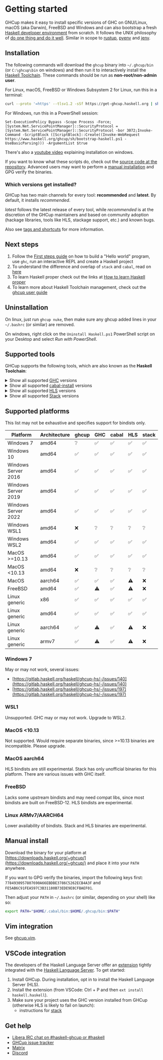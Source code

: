 # Getting started

GHCup makes it easy to install specific versions of GHC on GNU/Linux,
macOS (aka Darwin), FreeBSD and Windows and can also bootstrap a fresh [Haskell developer environment](./install/#supported-tools) from scratch.
It follows the UNIX philosophy of [do one thing and do it well](https://en.wikipedia.org/wiki/Unix_philosophy#Do_One_Thing_and_Do_It_Well). Similar in scope to [rustup](https://github.com/rust-lang-nursery/rustup.rs), [pyenv](https://github.com/pyenv/pyenv) and [jenv](http://www.jenv.be).

## Installation

The following commands will download the `ghcup` binary into `~/.ghcup/bin` (or `C:\ghcup\bin` on windows) and then
run it to interactively install the [Haskell Toolchain](#supported-tools). These commands should be run as **non-root/non-admin
user**.

For Linux, macOS, FreeBSD or Windows Subsystem 2 for Linux, run this in a terminal:

```sh
curl --proto '=https' --tlsv1.2 -sSf https://get-ghcup.haskell.org | sh
```

For Windows, run this in a PowerShell session:

```psh
Set-ExecutionPolicy Bypass -Scope Process -Force;[System.Net.ServicePointManager]::SecurityProtocol = [System.Net.ServicePointManager]::SecurityProtocol -bor 3072;Invoke-Command -ScriptBlock ([ScriptBlock]::Create((Invoke-WebRequest https://www.haskell.org/ghcup/sh/bootstrap-haskell.ps1 -UseBasicParsing))) -ArgumentList $true
```

There's also a [youtube video](https://www.youtube.com/watch?v=bB4fmQiUYPw) explaining installation on windows.

If you want to know what these scripts do, check out the [source code at the repository](https://gitlab.haskell.org/haskell/ghcup-hs/-/tree/master/scripts/bootstrap). Advanced users may want to perform a [manual installation](#manual-install) and GPG verify the binaries.

### Which versions get installed?

GHCup has two main channels for every tool: **recommended** and **latest**. By default, it installs *recommended*.

*latest* follows the latest release of every tool, while *recommended* is at the discretion of the GHCup maintainers and based on community adoption (hackage libraries, tools like HLS, stackage support, etc.) and known bugs.

Also see [tags and shortcuts](../guide/#tags-and-shortcuts) for more information.

## Next steps

1. Follow the [First steps guide](../steps) on how to build a "Hello world" program, use `ghc`, run an interactive REPL and create a Haskell project
2. To understand the difference and overlap of `stack` and `cabal`, read on [here](https://gist.github.com/merijn/8152d561fb8b011f9313c48d876ceb07)
3. To learn Haskell proper check out the links at [How to learn Haskell proper](../steps#how-to-learn-haskell-proper)
4. To learn more about Haskell Toolchain management, check out the [ghcup user guide](./guide.md)

## Uninstallation

On linux, just run `ghcup nuke`, then make sure any ghcup added lines in your `~/.bashrc` (or similar) are removed.

On windows, right click on the `Uninstall Haskell.ps1` PowerShell script on your Desktop and select *Run with PowerShell*.

## Supported tools

GHCup supports the following tools, which are also known as the **Haskell Toolchain**:

<details> <summary>Show all supported <a href='https://www.haskell.org/ghc/'>GHC</a> versions</summary>
<table>
<thead><tr><th>GHC Version</th><th>Tags</th></tr></thead>
<tbody>
<tr><td>9.2.3</td><td><span style="color:blue">latest</span>, base-4.16.2.0</td></tr>
<tr><td>9.2.2</td><td>base-4.16.1.0</td></tr>
<tr><td>9.2.1</td><td>base-4.16.0.0</td></tr>
<tr><td>9.0.2</td><td>base-4.15.1.0</td></tr>
<tr><td>9.0.1</td><td>base-4.15.0.0</td></tr>
<tr><td>8.10.7</td><td><span style="color:green">recommended</span>, base-4.14.3.0</td></tr>
<tr><td>8.10.6</td><td>base-4.14.3.0</td></tr>
<tr><td>8.10.5</td><td>base-4.14.2.0</td></tr>
<tr><td>8.10.4</td><td>base-4.14.1.0</td></tr>
<tr><td>8.10.3</td><td>base-4.14.1.0</td></tr>
<tr><td>8.10.2</td><td>base-4.14.1.0</td></tr>
<tr><td>8.10.1</td><td>base-4.14.0.0</td></tr>
<tr><td>8.8.4</td><td>base-4.13.0.0</td></tr>
<tr><td>8.8.3</td><td>base-4.13.0.0</td></tr>
<tr><td>8.8.2</td><td>base-4.13.0.0</td></tr>
<tr><td>8.8.1</td><td>base-4.13.0.0</td></tr>
<tr><td>8.6.5</td><td>base-4.12.0.0</td></tr>
<tr><td>8.6.4</td><td>base-4.12.0.0</td></tr>
<tr><td>8.6.3</td><td>base-4.12.0.0</td></tr>
<tr><td>8.6.2</td><td>base-4.12.0.0</td></tr>
<tr><td>8.6.1</td><td>base-4.12.0.0</td></tr>
<tr><td>8.4.4</td><td>base-4.11.1.0</td></tr>
<tr><td>8.4.3</td><td>base-4.11.1.0</td></tr>
<tr><td>8.4.2</td><td>base-4.11.1.0</td></tr>
<tr><td>8.4.1</td><td>base-4.11.0.0</td></tr>
<tr><td>8.2.2</td><td>base-4.10.1.0</td></tr>
<tr><td>8.0.2</td><td>base-4.9.1.0</td></tr>
<tr><td>7.10.3</td><td>base-4.8.2.0</td></tr>
</tbody>
</table>
</details>

<details> <summary>Show all supported <a href='https://cabal.readthedocs.io/en/stable/'>cabal-install</a> versions</summary>
<table>
<thead><tr><th>Cabal Version</th><th>Tags</th></tr></thead>
<tbody>
<tr><td>3.6.2.0</td><td><span style="color:blue">latest</span>, <span style="color:green">recommended</span></td></tr>
<tr><td>3.6.0.0</td><td></td></tr>
<tr><td>3.4.1.0</td><td></td></tr>
<tr><td>3.4.0.0</td><td></td></tr>
<tr><td>3.2.0.0</td><td></td></tr>
<tr><td>3.0.0.0</td><td></td></tr>
<tr><td>2.4.1.0</td><td></td></tr>
</tbody>
</table>
</details>

<details> <summary>Show all supported <a href='https://haskell-language-server.readthedocs.io/en/stable/'>HLS</a> versions</summary>
<table>
<thead><tr><th>HLS Version</th><th>Tags</th></tr></thead>
<tbody>
<tr><td>1.7.0.0</td><td><span style="color:blue">latest</span>, <span style="color:green">recommended</span></td></tr>
<tr><td>1.6.1.0</td><td></td></tr>
<tr><td>1.6.0.0</td><td></td></tr>
<tr><td>1.5.1</td><td></td></tr>
<tr><td>1.5.0</td><td></td></tr>
<tr><td>1.4.0</td><td></td></tr>
<tr><td>1.3.0</td><td></td></tr>
<tr><td>1.2.0</td><td></td></tr>
<tr><td>1.1.0</td><td></td></tr>
</tbody>
</table>
</details>

<details> <summary>Show all supported <a href='https://docs.haskellstack.org/en/stable/README/'>Stack</a> versions</summary>
<table>
<thead><tr><th>Stack Version</th><th>Tags</th></tr></thead>
<tbody>
<tr><td>2.7.5</td><td><span style="color:blue">latest</span>, <span style="color:green">recommended</span></td></tr>
<tr><td>2.7.3</td><td></td></tr>
<tr><td>2.7.1</td><td></td></tr>
<tr><td>2.5.1</td><td></td></tr>
</tbody>
</table>
</details>

## Supported platforms

This list may not be exhaustive and specifies support for bindists only.

| Platform | Architecture | ghcup | GHC | cabal | HLS | stack | 
| ------ | ------ | ------ | ------ | ------ | ------ | ------ |
| Windows 7 | amd64 | ❔ | ✅ | ✅ | ✅ | ✅ |
| Windows 10 | amd64 | ✅ | ✅ | ✅ | ✅ | ✅ |
| Windows Server 2016 | amd64 | ✅ | ✅ | ✅ | ✅ | ✅ |
| Windows Server 2019 | amd64 | ✅ | ✅ | ✅ | ✅ | ✅ |
| Windows Server 2022 | amd64 | ✅ | ✅ | ✅ | ✅ | ✅ |
| Windows WSL1 | amd64 | ❌ | ❔ | ❔ | ❔ | ❔ |
| Windows WSL2 | amd64 | ✅ | ✅ | ✅ | ✅ | ✅ |
| MacOS >=10.13 | amd64 | ✅ | ✅ | ✅ | ✅ | ✅ |
| MacOS <10.13 | amd64 | ❌ | ❔ | ❔ | ❔ | ❔ |
| MacOS | aarch64 | ✅ | ✅ | ✅ | ⚠️ | ❌ |
| FreeBSD | amd64 | ✅ | ⚠️ | ✅ | ⚠️ | ❌ |
| Linux generic | x86 | ✅ | ✅ | ✅ | ✅ | ✅ |
| Linux generic | amd64 | ✅ | ✅ | ✅ | ✅ | ✅ |
| Linux generic | aarch64 | ✅ | ⚠️ | ✅ | ⚠️ | ❌ |
| Linux generic | armv7 | ✅ | ⚠️ | ✅ | ⚠️ | ❌ |

### Windows 7

May or may not work, several issues:

* [https://gitlab.haskell.org/haskell/ghcup-hs/-/issues/140](https://gitlab.haskell.org/haskell/ghcup-hs/-/issues/140)
* [https://gitlab.haskell.org/haskell/ghcup-hs/-/issues/197](https://gitlab.haskell.org/haskell/ghcup-hs/-/issues/197)

### WSL1

Unsupported. GHC may or may not work. Upgrade to WSL2.

### MacOS <10.13

Not supported. Would require separate binaries, since >=10.13 binaries are incompatible.
Please upgrade.

### MacOS aarch64

HLS bindists are still experimental. Stack has only unofficial binaries for this platform.
There are various issues with GHC itself.

### FreeBSD

Lacks some upstream bindists and may need compat libs, since most bindists are built on FreeBSD-12.
HLS bindists are experimental.

### Linux ARMv7/AARCH64

Lower availability of bindists. Stack and HLS binaries are experimental.

## Manual install

Download the binary for your platform at [https://downloads.haskell.org/~ghcup/](https://downloads.haskell.org/~ghcup/)
and place it into your `PATH` anywhere.

If you want to GPG verify the binaries, import the following keys first: `7784930957807690A66EBDBE3786C5262ECB4A3F` and `FE5AB6C91FEA597C3B31180B73EDE9E8CFBAEF01`.

Then adjust your `PATH` in `~/.bashrc` (or similar, depending on your shell) like so:

```sh
export PATH="$HOME/.cabal/bin:$HOME/.ghcup/bin:$PATH"
```

## Vim integration

See [ghcup.vim](https://github.com/hasufell/ghcup.vim).

## VSCode integration
The developers of the Haskell Language Server offer an [extension](https://github.com/haskell/vscode-haskell) tightly integrated with the [Haskell Language Server](https://github.com/haskell/haskell-language-server). To get started:

1. Install GHCup. During installation, opt in to install the Haskell Language Server (HLS).
2. Install the extension (from VSCode: Ctrl + P and then `ext install haskell.haskell`).
3. Make sure your project uses the GHC version installed from GHCup (otherwise HLS is likely to fail on launch):
    - instructions for [stack](https://docs.haskellstack.org/en/stable/yaml_configuration/#system-ghc)

## Get help

* [Libera IRC chat on #haskell-ghcup or #haskell](https://kiwiirc.com/nextclient/irc.libera.chat/?nick=Guest%7C?#haskell,#haskell-ghcup)
* [GHCup issue tracker](https://gitlab.haskell.org/haskell/ghcup-hs/issues)
* [Matrix](https://app.element.io/#/room/#haskell-tooling:matrix.org)
* [Discord](https://discord.gg/pKYf3zDQU7)

